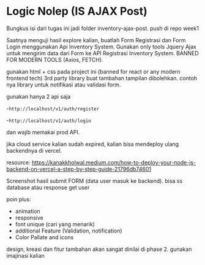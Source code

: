 # Logic Nolep (IS AJAX Post)

Bungkus isi dari tugas ini jadi folder inventory-ajax-post. push di repo week1

Saatnya menguji hasil explore kalian, buatlah Form Registrasi dan Form Login menggunakan Api Inventory System. Gunakan only tools Jquery Ajax untuk mengirim data dari Form ke API Registrasi Inventory System. BANNED FOR MODERN TOOLS (Axios, FETCH).

gunakan html + css pada project ini (banned for react or any modern frontend tech)
3rd party library buat tambahan tampilan dibolehkan. contoh nya library untuk notifikasi atau validasi form.

gunakan hanya 2 api saja 

-`http://localhost/v1/auth/register` 

-`http://localhost/v1/auth/login` 

dan wajib memakai prod API. 

jika cloud service kalian sudah expired, kalian bisa mendeploy ulang backendnya di vercel.

resource: https://kanakkholwal.medium.com/how-to-deploy-your-node-js-backend-on-vercel-a-step-by-step-guide-21796db74601

Screenshot hasil submit FORM (data user masuk ke backend). bisa ss database atau response get user

poin plus:
- animation
- responsive
- font unique (cari yang menarik)
- additional Feature (Validation, notification)
- Color Pallate and icons


design, kreasi dan fitur tambahan akan sangat dinilai di phase 2. gunakan imajinasi kalian
